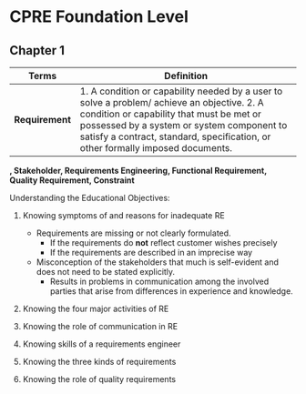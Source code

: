 CPRE Foundation Level
=====================

Chapter 1
---------
|Terms  | Definition  |
|-------|-------------|
|**Requirement**| 1.  A condition or capability needed by a user to solve a problem/ achieve an objective. 2. A condition or capability that must be met or possessed by a system or system component to satisfy a contract, standard, specification, or other formally imposed documents.|
**, Stakeholder, Requirements Engineering, Functional Requirement, Quality Requirement, Constraint**  



Understanding the Educational Objectives:  
1. Knowing symptoms of and reasons for inadequate RE  
    * Requirements are missing or not clearly formulated.
        + If the requirements do **not** reflect customer wishes precisely
        + If the requirements are described in an imprecise way 
    * Misconception of the stakeholders that much is self-evident and does not need to be stated explicitly.
        + Results in problems in communication among the involved parties that arise from differences in experience and knowledge.
        


2. Knowing the four major activities of RE  
3. Knowing the role of communication in RE  
4. Knowing skills of a requirements engineer  
5. Knowing the three kinds of requirements  
6. Knowing the role of quality requirements  